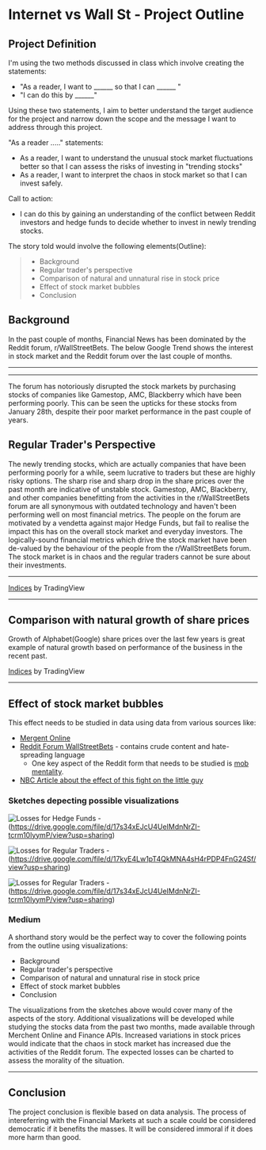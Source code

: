 # Internet vs Wall St - Project Outline

## Project Definition

I'm using the two methods discussed in class which involve creating the statements: 

* "As a reader, I want to ______ so that I can ______ " 
* "I can do this by ______" 

Using these two statements, I aim to better understand the target audience for the project and narrow down the scope and the message I want to address through this project. 

"As a reader ....." statements:
* As a reader, I want to understand the unusual stock market fluctuations better so that I can assess the risks of investing in "trending stocks"
* As a reader, I want to interpret the chaos in stock market so that I can invest safely.

Call to action: 
* I can do this by gaining an understanding of the conflict between Reddit investors and hedge funds to decide whether to invest in newly trending stocks. 

The story told would involve the following elements(Outline): 
> * Background
> * Regular trader's perspective
> * Comparison of natural and unnatural rise in stock price
> * Effect of stock market bubbles
> * Conclusion

## Background
In the past couple of months, Financial News has been dominated by the Reddit forum, r/WallStreetBets. The below Google Trend shows the interest in stock market and the Reddit forum over the last couple of months. 

_______

<script type="text/javascript" src="https://ssl.gstatic.com/trends_nrtr/2431_RC04/embed_loader.js"></script> <script type="text/javascript"> trends.embed.renderExploreWidget("TIMESERIES", {"comparisonItem":[{"keyword":"Stock market","geo":"US","time":"2021-01-01 2021-02-28"},{"keyword":"/g/11j8_7q6wl","geo":"US","time":"2021-01-01 2021-02-28"}],"category":0,"property":""}, {"exploreQuery":"date=2021-01-01%202021-02-28&geo=US&q=Stock%20market,%2Fg%2F11j8_7q6wl","guestPath":"https://trends.google.com:443/trends/embed/"}); </script> 

_____

The forum has notoriously disrupted the stock markets by purchasing stocks of companies like Gamestop, AMC, Blackberry which have been performing poorly. This can be seen the upticks for these stocks from January 28th, despite their poor market performance in the past couple of years. 


## Regular Trader's Perspective
The newly trending stocks, which are actually companies that have been performing poorly for a while, seem lucrative to traders but these are highly risky options. The sharp rise and sharp drop in the share prices over the past month are indicative of unstable stock. 
Gamestop, AMC, Blackberry, and other companies benefitting from the activities in the r/WallStreetBets forum are all synonymous with outdated technology and haven't been performing well on most financial metrics. The people on the forum are motivated by a vendetta against major Hedge Funds, but fail to realise the impact this has on the overall stock market and everyday investors. The logically-sound financial metrics which drive the stock market have been de-valued by the behaviour of the people from the r/WallStreetBets forum. The stock market is in chaos and the regular traders cannot be sure about their investments. 

_____

<!-- TradingView Widget BEGIN -->
<div class="tradingview-widget-container">
  <div class="tradingview-widget-container__widget"></div>
  <div class="tradingview-widget-copyright"><a href="https://www.tradingview.com/markets/indices/" rel="noopener" target="_blank"><span class="blue-text">Indices</span></a> by TradingView</div>
  <script type="text/javascript" src="https://s3.tradingview.com/external-embedding/embed-widget-market-overview.js" async>
  {
  "colorTheme": "dark",
  "dateRange": "3M",
  "showChart": true,
  "locale": "en",
  "width": "100%",
  "height": "100%",
  "largeChartUrl": "",
  "isTransparent": false,
  "showSymbolLogo": true,
  "plotLineColorGrowing": "rgba(25, 118, 210, 1)",
  "plotLineColorFalling": "rgba(25, 118, 210, 1)",
  "gridLineColor": "rgba(42, 46, 57, 1)",
  "scaleFontColor": "rgba(120, 123, 134, 1)",
  "belowLineFillColorGrowing": "rgba(33, 150, 243, 0.12)",
  "belowLineFillColorFalling": "rgba(33, 150, 243, 0.12)",
  "symbolActiveColor": "rgba(33, 150, 243, 0.12)",
  "tabs": [
    {
      "title": "Indices",
      "symbols": [
        {
          "s": "GME"
        },
        {
          "s": "NYSE:BB"
        },
        {
          "s": "NYSE:AMC"
        }
      ],
      "originalTitle": "Indices"
    }
  ]
}
  </script>
</div>
<!-- TradingView Widget END -->

_____

## Comparison with natural growth of share prices

Growth of Alphabet(Google) share prices over the last few years is great example of natural growth based on performance of the business in the recent past. 

<!-- TradingView Widget BEGIN -->
<div class="tradingview-widget-container">
  <div class="tradingview-widget-container__widget"></div>
  <div class="tradingview-widget-copyright"><a href="https://www.tradingview.com/markets/indices/" rel="noopener" target="_blank"><span class="blue-text">Indices</span></a> by TradingView</div>
  <script type="text/javascript" src="https://s3.tradingview.com/external-embedding/embed-widget-market-overview.js" async>
  {
  "colorTheme": "dark",
  "dateRange": "ALL",
  "showChart": true,
  "locale": "en",
  "width": "100%",
  "height": "100%",
  "largeChartUrl": "",
  "isTransparent": false,
  "showSymbolLogo": true,
  "plotLineColorGrowing": "rgba(25, 118, 210, 1)",
  "plotLineColorFalling": "rgba(25, 118, 210, 1)",
  "gridLineColor": "rgba(42, 46, 57, 1)",
  "scaleFontColor": "rgba(120, 123, 134, 1)",
  "belowLineFillColorGrowing": "rgba(33, 150, 243, 0.12)",
  "belowLineFillColorFalling": "rgba(33, 150, 243, 0.12)",
  "symbolActiveColor": "rgba(33, 150, 243, 0.12)",
  "tabs": [
    {
      "title": "Indices",
      "symbols": [
        {
          "s": "NASDAQ:GOOGL"
        }
      ],
      "originalTitle": "Indices"
    }
  ]
}
  </script>
</div>
<!-- TradingView Widget END -->

_______

## Effect of stock market bubbles

This effect needs to be studied in data using data from various sources like: 

* [Mergent Online](https://cmu.idm.oclc.org/login?url=http://www.mergentonline.com/login.php)
* [Reddit Forum WallStreetBets](https://www.reddit.com/r/wallstreetbets/) - contains crude content and hate-spreading language
  * One key aspect of the Reddit form that needs to be studied is [mob mentality](https://www.nbcnews.com/think/opinion/gamestop-trades-meme-investing-make-stocks-ponzi-scheme-hurts-little-ncna1257680). 
* [NBC Article about the effect of this fight on the little guy](https://www.nbcnews.com/think/opinion/gamestop-trades-meme-investing-make-stocks-ponzi-scheme-hurts-little-ncna1257680) 

### Sketches depecting possible visualizations 

<img src="https://user-images.githubusercontent.com/26934923/109834159-e861a880-7c0f-11eb-80fd-8bb054dc05da.jpg" alt="Losses for Hedge Funds"> - 
(https://drive.google.com/file/d/17s34xEJcU4UeIMdnNrZI-tcrm10lyymP/view?usp=sharing)

<img src="https://user-images.githubusercontent.com/26934923/109834202-f283a700-7c0f-11eb-9a21-75639a8df389.jpg" alt="Losses for Regular Traders"> - (https://drive.google.com/file/d/17kyE4Lw1pT4QkMNA4sH4rPDP4FnG24Sf/view?usp=sharing)

<img src="https://user-images.githubusercontent.com/26934923/109834236-f8798800-7c0f-11eb-9420-3c1b53dd0acf.jpg" alt="Losses for Regular Traders"> -
(https://drive.google.com/file/d/17s34xEJcU4UeIMdnNrZI-tcrm10lyymP/view?usp=sharing)


### Medium

A shorthand story would be the perfect way to cover the following points from the outline using visualizations: 
* Background
* Regular trader's perspective
* Comparison of natural and unnatural rise in stock price
* Effect of stock market bubbles
* Conclusion

The visualizations from the sketches above would cover many of the aspects of the story. Additional visualizations will be developed while studying the stocks data from the past two months, made available through Merchent Online and Finance APIs. Increased variations in stock prices would indicate that the chaos in stock market has increased due the activities of the Reddit forum. The expected losses can be charted to assess the morality of the situation. 

_______

## Conclusion

The project conclusion is flexible based on data analysis. The process of intereferring with the Financial Markets at such a scale could be considered democratic if it benefits the masses. It will be considered immoral if it does more harm than good. 
